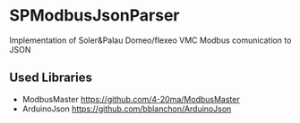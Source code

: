 # SPModbusJsonParser

Implementation of Soler&Palau Domeo/flexeo VMC Modbus comunication to JSON

## Used Libraries
* ModbusMaster https://github.com/4-20ma/ModbusMaster
* ArduinoJson https://github.com/bblanchon/ArduinoJson
